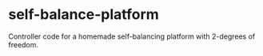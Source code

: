 # self-balance-platform
Controller code for a homemade self-balancing platform with 2-degrees of freedom.
